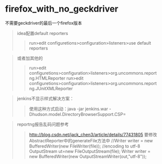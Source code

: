 # firefox_with_no_geckdriver
不需要geckdriver的最后一个firefox版本


>idea配置default reporters
>>run>edit configuretions>configuration>listeners>use default reporters


>或者加其他的
>>run>edit configuretions>configuration>listeners>org.uncommons.reportng.HTMLReporter
>>run>edit configuretions>configuration>listeners>org.uncommons.reportng.JUnitXMLReporter


>jenkins不显示样式解决方案：
>>使用这种方式启动：java  -jar jenkins.war -Dhudson.model.DirectoryBrowserSupport.CSP=

>reportng报告乱码问题参考
>>http://blog.csdn.net/jack_chen3/article/details/77431805
>>要修改AbstractReporter中的generateFile方法中
>>//Writer writer = new BufferedWriter(new FileWriter(file));
>>//encoding to utf-8
>>OutputStream ut=new FileOutputStream(file);
>>Writer writer = new BufferedWriter(new OutputStreamWriter(out,"utf-8"));
